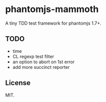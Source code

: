 # phantomjs-mammoth

A tiny TDD test framework for phantomjs 1.7+.

## TODO

- time
- CL regexp test filter
- an option to abort on 1st error
- add more succinct reporter

## License

MIT.
